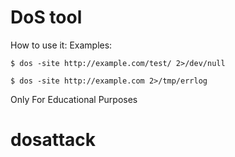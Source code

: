DoS tool
=============
How to use it:
Examples:

    $ dos -site http://example.com/test/ 2>/dev/null

    $ dos -site http://example.com 2>/tmp/errlog


Only For Educational Purposes
# dosattack
